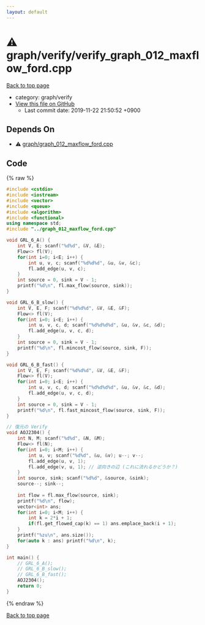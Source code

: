 ```yaml
---
layout: default
---
```


<!-- mathjax config similar to math.stackexchange -->
<script type="text/javascript" async
  src="https://cdnjs.cloudflare.com/ajax/libs/mathjax/2.7.5/MathJax.js?config=TeX-MML-AM_CHTML">
</script>
<script type="text/x-mathjax-config">
  MathJax.Hub.Config({
    TeX: { equationNumbers: { autoNumber: "AMS" }},
    tex2jax: {
      inlineMath: [ ['$','$'] ],
      processEscapes: true
    },
    "HTML-CSS": { matchFontHeight: false },
    displayAlign: "left",
    displayIndent: "2em"
  });
</script>

<script type="text/javascript" src="https://cdnjs.cloudflare.com/ajax/libs/jquery/3.4.1/jquery.min.js"></script>
<script src="https://cdn.jsdelivr.net/npm/jquery-balloon-js@1.1.2/jquery.balloon.min.js" integrity="sha256-ZEYs9VrgAeNuPvs15E39OsyOJaIkXEEt10fzxJ20+2I=" crossorigin="anonymous"></script>
<script type="text/javascript" src="../../../assets/js/copy-button.js"></script>
<link rel="stylesheet" href="../../../assets/css/copy-button.css" />


# :warning: graph/verify/verify_graph_012_maxflow_ford.cpp
<a href="../../../index.html">Back to top page</a>

* category: graph/verify
* <a href="{{ site.github.repository_url }}/blob/master/graph/verify/verify_graph_012_maxflow_ford.cpp">View this file on GitHub</a>
    - Last commit date: 2019-11-22 21:50:52 +0900




## Depends On
* :warning: <a href="../graph_012_maxflow_ford.cpp.html">graph/graph_012_maxflow_ford.cpp</a>


## Code
{% raw %}
```cpp
#include <cstdio>
#include <iostream>
#include <vector>
#include <queue>
#include <algorithm>
#include <functional>
using namespace std;
#include "../graph_012_maxflow_ford.cpp"

void GRL_6_A() {
    int V, E; scanf("%d%d", &V, &E);
    Flow<> fl(V);
    for(int i=0; i<E; i++) {
        int u, v, c; scanf("%d%d%d", &u, &v, &c);
        fl.add_edge(u, v, c);
    }
    int source = 0, sink = V - 1;
    printf("%d\n", fl.max_flow(source, sink));
}

void GRL_6_B_slow() {
    int V, E, F; scanf("%d%d%d", &V, &E, &F);
    Flow<> fl(V);
    for(int i=0; i<E; i++) {
        int u, v, c, d; scanf("%d%d%d%d", &u, &v, &c, &d);
        fl.add_edge(u, v, c, d);
    }
    int source = 0, sink = V - 1;
    printf("%d\n", fl.mincost_flow(source, sink, F));
}

void GRL_6_B_fast() {
    int V, E, F; scanf("%d%d%d", &V, &E, &F);
    Flow<> fl(V);
    for(int i=0; i<E; i++) {
        int u, v, c, d; scanf("%d%d%d%d", &u, &v, &c, &d);
        fl.add_edge(u, v, c, d);
    }
    int source = 0, sink = V - 1;
    printf("%d\n", fl.fast_mincost_flow(source, sink, F));
}

// 復元の Verify
void AOJ2304() {
    int N, M; scanf("%d%d", &N, &M);
    Flow<> fl(N);
    for(int i=0; i<M; i++) {
        int u, v; scanf("%d%d", &u, &v); u--; v--;
        fl.add_edge(u, v, 1);
        fl.add_edge(v, u, 1); // 逆向きの辺 (これに流れるかどうか？)
    }
    int source, sink; scanf("%d%d", &source, &sink);
    source--; sink--;
    
    int flow = fl.max_flow(source, sink);
    printf("%d\n", flow);
    vector<int> ans;
    for(int i=0; i<M; i++) {
        int k = 2*i + 1;
        if(fl.get_flowed_cap(k) == 1) ans.emplace_back(i + 1);
    }
    printf("%zu\n", ans.size());
    for(auto k : ans) printf("%d\n", k);
}

int main() {
    // GRL_6_A();
    // GRL_6_B_slow();
    // GRL_6_B_fast();
    AOJ2304();
    return 0;
}

```
{% endraw %}

<a href="../../../index.html">Back to top page</a>

